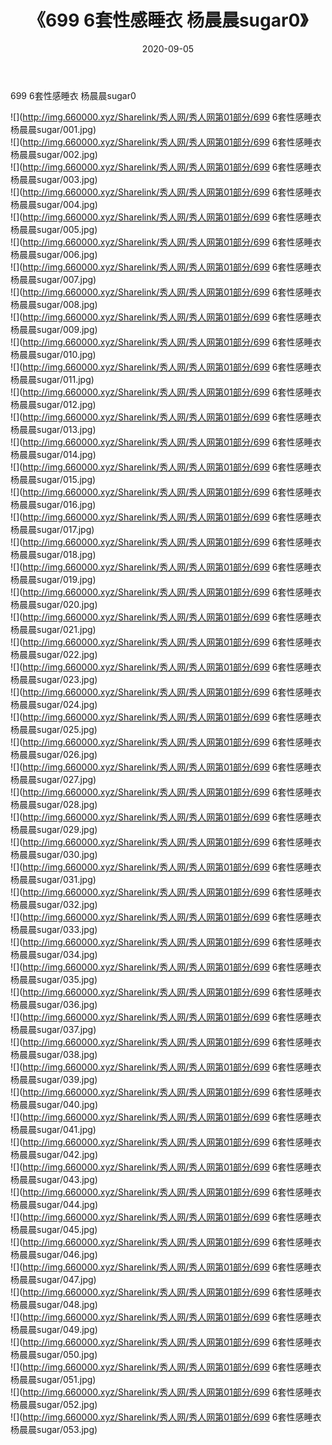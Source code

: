 ﻿---
layout: post
title:  《699 6套性感睡衣 杨晨晨sugar0》
date:   2020-09-05
img: http://img.660000.xyz/Sharelink/秀人网/秀人网第01部分/699 6套性感睡衣 杨晨晨sugar0/000.jpg
categories: [美女, 清纯, 唯美]
---

699 6套性感睡衣 杨晨晨sugar0

  ![](http://img.660000.xyz/Sharelink/秀人网/秀人网第01部分/699 6套性感睡衣 杨晨晨sugar/001.jpg) <br> ![](http://img.660000.xyz/Sharelink/秀人网/秀人网第01部分/699 6套性感睡衣 杨晨晨sugar/002.jpg) <br> ![](http://img.660000.xyz/Sharelink/秀人网/秀人网第01部分/699 6套性感睡衣 杨晨晨sugar/003.jpg) <br> ![](http://img.660000.xyz/Sharelink/秀人网/秀人网第01部分/699 6套性感睡衣 杨晨晨sugar/004.jpg) <br> ![](http://img.660000.xyz/Sharelink/秀人网/秀人网第01部分/699 6套性感睡衣 杨晨晨sugar/005.jpg) <br> ![](http://img.660000.xyz/Sharelink/秀人网/秀人网第01部分/699 6套性感睡衣 杨晨晨sugar/006.jpg) <br> ![](http://img.660000.xyz/Sharelink/秀人网/秀人网第01部分/699 6套性感睡衣 杨晨晨sugar/007.jpg) <br> ![](http://img.660000.xyz/Sharelink/秀人网/秀人网第01部分/699 6套性感睡衣 杨晨晨sugar/008.jpg) <br> ![](http://img.660000.xyz/Sharelink/秀人网/秀人网第01部分/699 6套性感睡衣 杨晨晨sugar/009.jpg) <br> ![](http://img.660000.xyz/Sharelink/秀人网/秀人网第01部分/699 6套性感睡衣 杨晨晨sugar/010.jpg) <br> ![](http://img.660000.xyz/Sharelink/秀人网/秀人网第01部分/699 6套性感睡衣 杨晨晨sugar/011.jpg) <br> ![](http://img.660000.xyz/Sharelink/秀人网/秀人网第01部分/699 6套性感睡衣 杨晨晨sugar/012.jpg) <br> ![](http://img.660000.xyz/Sharelink/秀人网/秀人网第01部分/699 6套性感睡衣 杨晨晨sugar/013.jpg) <br> ![](http://img.660000.xyz/Sharelink/秀人网/秀人网第01部分/699 6套性感睡衣 杨晨晨sugar/014.jpg) <br> ![](http://img.660000.xyz/Sharelink/秀人网/秀人网第01部分/699 6套性感睡衣 杨晨晨sugar/015.jpg) <br> ![](http://img.660000.xyz/Sharelink/秀人网/秀人网第01部分/699 6套性感睡衣 杨晨晨sugar/016.jpg) <br> ![](http://img.660000.xyz/Sharelink/秀人网/秀人网第01部分/699 6套性感睡衣 杨晨晨sugar/017.jpg) <br> ![](http://img.660000.xyz/Sharelink/秀人网/秀人网第01部分/699 6套性感睡衣 杨晨晨sugar/018.jpg) <br> ![](http://img.660000.xyz/Sharelink/秀人网/秀人网第01部分/699 6套性感睡衣 杨晨晨sugar/019.jpg) <br> ![](http://img.660000.xyz/Sharelink/秀人网/秀人网第01部分/699 6套性感睡衣 杨晨晨sugar/020.jpg) <br> ![](http://img.660000.xyz/Sharelink/秀人网/秀人网第01部分/699 6套性感睡衣 杨晨晨sugar/021.jpg) <br> ![](http://img.660000.xyz/Sharelink/秀人网/秀人网第01部分/699 6套性感睡衣 杨晨晨sugar/022.jpg) <br> ![](http://img.660000.xyz/Sharelink/秀人网/秀人网第01部分/699 6套性感睡衣 杨晨晨sugar/023.jpg) <br> ![](http://img.660000.xyz/Sharelink/秀人网/秀人网第01部分/699 6套性感睡衣 杨晨晨sugar/024.jpg) <br> ![](http://img.660000.xyz/Sharelink/秀人网/秀人网第01部分/699 6套性感睡衣 杨晨晨sugar/025.jpg) <br> ![](http://img.660000.xyz/Sharelink/秀人网/秀人网第01部分/699 6套性感睡衣 杨晨晨sugar/026.jpg) <br> ![](http://img.660000.xyz/Sharelink/秀人网/秀人网第01部分/699 6套性感睡衣 杨晨晨sugar/027.jpg) <br> ![](http://img.660000.xyz/Sharelink/秀人网/秀人网第01部分/699 6套性感睡衣 杨晨晨sugar/028.jpg) <br> ![](http://img.660000.xyz/Sharelink/秀人网/秀人网第01部分/699 6套性感睡衣 杨晨晨sugar/029.jpg) <br> ![](http://img.660000.xyz/Sharelink/秀人网/秀人网第01部分/699 6套性感睡衣 杨晨晨sugar/030.jpg) <br> ![](http://img.660000.xyz/Sharelink/秀人网/秀人网第01部分/699 6套性感睡衣 杨晨晨sugar/031.jpg) <br> ![](http://img.660000.xyz/Sharelink/秀人网/秀人网第01部分/699 6套性感睡衣 杨晨晨sugar/032.jpg) <br> ![](http://img.660000.xyz/Sharelink/秀人网/秀人网第01部分/699 6套性感睡衣 杨晨晨sugar/033.jpg) <br> ![](http://img.660000.xyz/Sharelink/秀人网/秀人网第01部分/699 6套性感睡衣 杨晨晨sugar/034.jpg) <br> ![](http://img.660000.xyz/Sharelink/秀人网/秀人网第01部分/699 6套性感睡衣 杨晨晨sugar/035.jpg) <br> ![](http://img.660000.xyz/Sharelink/秀人网/秀人网第01部分/699 6套性感睡衣 杨晨晨sugar/036.jpg) <br> ![](http://img.660000.xyz/Sharelink/秀人网/秀人网第01部分/699 6套性感睡衣 杨晨晨sugar/037.jpg) <br> ![](http://img.660000.xyz/Sharelink/秀人网/秀人网第01部分/699 6套性感睡衣 杨晨晨sugar/038.jpg) <br> ![](http://img.660000.xyz/Sharelink/秀人网/秀人网第01部分/699 6套性感睡衣 杨晨晨sugar/039.jpg) <br> ![](http://img.660000.xyz/Sharelink/秀人网/秀人网第01部分/699 6套性感睡衣 杨晨晨sugar/040.jpg) <br> ![](http://img.660000.xyz/Sharelink/秀人网/秀人网第01部分/699 6套性感睡衣 杨晨晨sugar/041.jpg) <br> ![](http://img.660000.xyz/Sharelink/秀人网/秀人网第01部分/699 6套性感睡衣 杨晨晨sugar/042.jpg) <br> ![](http://img.660000.xyz/Sharelink/秀人网/秀人网第01部分/699 6套性感睡衣 杨晨晨sugar/043.jpg) <br> ![](http://img.660000.xyz/Sharelink/秀人网/秀人网第01部分/699 6套性感睡衣 杨晨晨sugar/044.jpg) <br> ![](http://img.660000.xyz/Sharelink/秀人网/秀人网第01部分/699 6套性感睡衣 杨晨晨sugar/045.jpg) <br> ![](http://img.660000.xyz/Sharelink/秀人网/秀人网第01部分/699 6套性感睡衣 杨晨晨sugar/046.jpg) <br> ![](http://img.660000.xyz/Sharelink/秀人网/秀人网第01部分/699 6套性感睡衣 杨晨晨sugar/047.jpg) <br> ![](http://img.660000.xyz/Sharelink/秀人网/秀人网第01部分/699 6套性感睡衣 杨晨晨sugar/048.jpg) <br> ![](http://img.660000.xyz/Sharelink/秀人网/秀人网第01部分/699 6套性感睡衣 杨晨晨sugar/049.jpg) <br> ![](http://img.660000.xyz/Sharelink/秀人网/秀人网第01部分/699 6套性感睡衣 杨晨晨sugar/050.jpg) <br> ![](http://img.660000.xyz/Sharelink/秀人网/秀人网第01部分/699 6套性感睡衣 杨晨晨sugar/051.jpg) <br> ![](http://img.660000.xyz/Sharelink/秀人网/秀人网第01部分/699 6套性感睡衣 杨晨晨sugar/052.jpg) <br> ![](http://img.660000.xyz/Sharelink/秀人网/秀人网第01部分/699 6套性感睡衣 杨晨晨sugar/053.jpg) <br>